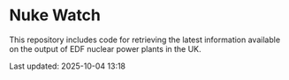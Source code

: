 # Nuke Watch

This repository includes code for retrieving the latest information available on the output of EDF nuclear power plants in the UK.

Last updated: 2025-10-04 13:18